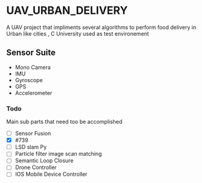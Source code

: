 # UAV_URBAN_DELIVERY
 A UAV project that impliments several algorithms to perform food delivery in Urban like cities , C University used as test environement

## Sensor Suite
- Mono Camera
- IMU
- Gyroscope
- GPS
- Accelerometer

### Todo
Main sub parts that need too be accomplished
- [ ] Sensor Fusion
- [x] #739
- [ ] LSD slam Py
- [ ] Particle filter image scan matching
- [ ] Semantic Loop Closure 
- [ ] Drone Controller
- [ ] IOS Mobile Device Controller